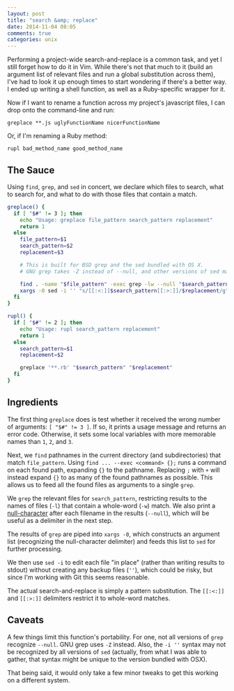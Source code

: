 ```yaml
---
layout: post
title: "search &amp; replace"
date: 2014-11-04 08:05
comments: true
categories: unix
---
```


Performing a project-wide search-and-replace is a common task, and yet I still forget how to do it in Vim. While there's not that much to it (build an argument list of relevant files and run a global substitution across them), I've had to look it up enough times to start wondering if there's a better way. I ended up writing a shell function, as well as a Ruby-specific wrapper for it.

Now if I want to rename a function across my project's javascript files, I can drop onto the command-line and run:
```
greplace **.js uglyFunctionName nicerFunctionName
```
Or, if I'm renaming a Ruby method:
```
rupl bad_method_name good_method_name
```

## The Sauce
Using `find`, `grep`, and `sed` in concert, we declare which files to search, what to search for, and what to do with those files that contain a match.
```bash
greplace() {
  if [ "$#" != 3 ]; then
    echo "Usage: greplace file_pattern search_pattern replacement"
    return 1
  else
    file_pattern=$1
    search_pattern=$2
    replacement=$3

    # This is built for BSD grep and the sed bundled with OS X.
    # GNU grep takes -Z instead of --null, and other versions of sed may not support the -i '' syntax.

    find . -name "$file_pattern" -exec grep -lw --null "$search_pattern" {} + |
    xargs -0 sed -i '' "s/[[:<:]]$search_pattern[[:>:]]/$replacement/g"
  fi
}

rupl() {
  if [ "$#" != 2 ]; then
    echo "Usage: rupl search_pattern replacement"
    return 1
  else
    search_pattern=$1
    replacement=$2

    greplace '**.rb' "$search_pattern" "$replacement"
  fi
}
```

## Ingredients
The first thing `greplace` does is test whether it received the wrong number of arguments: `[ "$#" != 3 ]`. If so, it prints a usage message and returns an error code. Otherwise, it sets some local variables with more memorable names than `1`, `2`, and `3`.

Next, we `find` pathnames in the current directory (and subdirectories) that match `file_pattern`. Using `find ... --exec <command> {};` runs a command on each found path, expanding `{}` to the pathname. Replacing `;` with `+` will instead expand `{}` to as many of the found pathnames as possible. This allows us to feed all the found files as arguments to a single `grep`.

We `grep` the relevant files for `search_pattern`, restricting results to the names of files (`-l`) that contain a whole-word (`-w`) match. We also print a [null-character](http://en.wikipedia.org/wiki/Null_character) after each filename in the results (`--null`), which will be useful as a delimiter in the next step.

The results of `grep` are piped into `xargs -0`, which constructs an argument list (recognizing the null-character delimiter) and feeds this list to `sed` for further processing.

We then use `sed -i` to edit each file "in place" (rather than writing results to stdout) without creating any backup files (`''`), which could be risky, but since I'm working with Git this seems reasonable.

The actual search-and-replace is simply a pattern substitution. The `[[:<:]]` and `[[:>:]]` delimiters restrict it to whole-word matches.

## Caveats
A few things limit this function's portability. For one, not all versions of `grep` recognize `--null`. GNU grep uses `-Z` instead. Also, the `-i ''` syntax may not be recognized by all versions of `sed` (actually, from what I was able to gather, that syntax might be unique to the version bundled with OSX).

That being said, it would only take a few minor tweaks to get this working on a different system.


